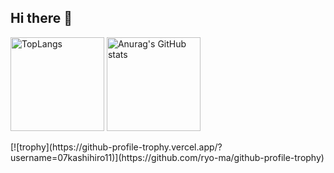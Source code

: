 ## Hi there 👋

<!--
**07kashihiro11/07kashihiro11** is a ✨ _special_ ✨ repository because its `README.md` (this file) appears on your GitHub profile.

Here are some ideas to get you started:
- 🔭 I’m currently working on ...
- 🌱 I’m currently learning ...
- 👯 I’m looking to collaborate on ...
- 🤔 I’m looking for help with ...
- 💬 Ask me about ...
- 📫 How to reach me: ...
- 😄 Pronouns: ...
- ⚡ Fun fact: ...
-->
<p align="left">
  <img alt = "TopLangs" height="150px" src=https://github-readme-stats.vercel.app/api/top-langs/?username=07kashihiro11&layout=compact />
  <img alt = "Anurag's GitHub stats" height="150px" src=https://github-readme-stats.vercel.app/api?username=07kashihiro11&show_icons=true&theme=transparent />
</p>
[![trophy](https://github-profile-trophy.vercel.app/?username=07kashihiro11)](https://github.com/ryo-ma/github-profile-trophy)
